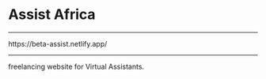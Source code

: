 # Assist Africa

<hr />
https://beta-assist.netlify.app/

<hr />

freelancing website for Virtual Assistants.